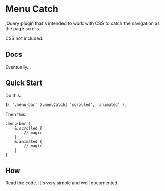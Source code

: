 Menu Catch
==========
jQuery plugin that's intended to work with CSS to catch the navigation as the page scrolls.

CSS not included.

## Docs
Eventually...

## Quick Start
Do this.

	$( '.menu-bar' ).menuCatch( 'scrolled', 'animated' );

Then this.

	.menu-bar {
		&.scrolled {
			// magic
		}
		&.animated {
			// magic
		}
	}

## How
Read the code. It's very simple and well documented.
